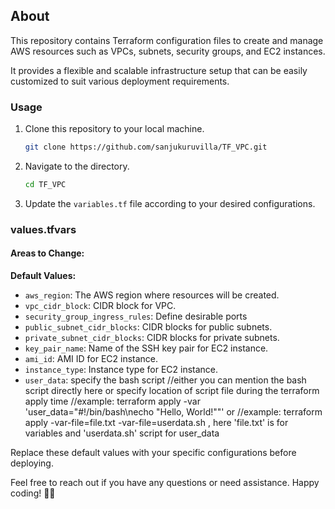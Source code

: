 ## About

This repository contains Terraform configuration files to create and manage AWS resources such as VPCs, subnets, security groups, and EC2 instances. 

It provides a flexible and scalable infrastructure setup that can be easily customized to suit various deployment requirements.

### Usage

1. Clone this repository to your local machine.
   ```bash
   git clone https://github.com/sanjukuruvilla/TF_VPC.git
   ```

2. Navigate to the directory.
   ```bash
   cd TF_VPC
   ```

3. Update the `variables.tf` file according to your desired configurations.

### values.tfvars

#### Areas to Change:

**Default Values:**
- `aws_region`: The AWS region where resources will be created.
- `vpc_cidr_block`: CIDR block for VPC.
- `security_group_ingress_rules`: Define desirable ports
- `public_subnet_cidr_blocks`: CIDR blocks for public subnets.
- `private_subnet_cidr_blocks`: CIDR blocks for private subnets.
- `key_pair_name`: Name of the SSH key pair for EC2 instance.
- `ami_id`: AMI ID for EC2 instance.
- `instance_type`: Instance type for EC2 instance.
- `user_data`: specify the bash script  //either you can mention the bash script directly here or specify location of script file during the terraform apply time
                                       //example: terraform apply -var 'user_data="#!/bin/bash\necho \"Hello, World!\""' or
                                      //example: terraform apply -var-file=file.txt -var-file=userdata.sh  , here 'file.txt' is for variables and 'userdata.sh' script for user_data

Replace these default values with your specific configurations before deploying.

Feel free to reach out if you have any questions or need assistance. Happy coding! 🏴‍☠️
